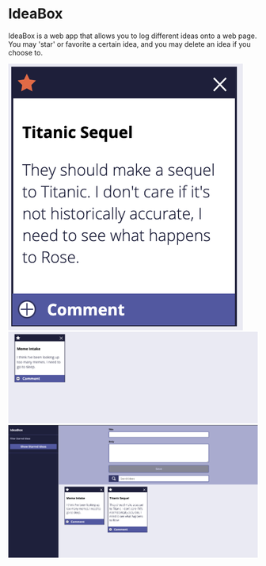 # IdeaBox

IdeaBox is a web app that allows you to log different ideas onto a web page. You may 'star' or favorite a certain idea, and you may delete an idea if you choose to.


![screencap0](https://github.com/nwgambee/IdeaBox/blob/master/assets-ideabox/Screen%20Shot%202019-10-31%20at%208.11.54%20AM.png)
![screencap1](https://github.com/nwgambee/IdeaBox/blob/master/assets-ideabox/Screen%20Shot%202019-10-31%20at%208.12.07%20AM.png)
![screencap2](https://github.com/nwgambee/IdeaBox/blob/master/assets-ideabox/Screen%20Shot%202019-10-31%20at%208.11.41%20AM.png)
